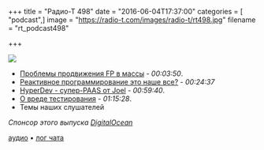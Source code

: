 +++
title = "Радио-Т 498"
date = "2016-06-04T17:37:00"
categories = [ "podcast",]
image = "https://radio-t.com/images/radio-t/rt498.jpg"
filename = "rt_podcast498"

+++

![](https://radio-t.com/images/radio-t/rt498.jpg)

- [Проблемы продвижения FP в массы](https://medium.com/@_santosh_/functional-programming-does-a-horrible-job-of-selling-itself-2b34972e7d0f) - *00:03:50*.
- [Реактивное программирование это наше все?](https://dzone.com/articles/is-reactive-programming-the-holy-grail) - *00:24:37*
- [HyperDev - супер-PAAS от Joel](http://joelonsoftware.com/items/2016/05/30.html) - *00:59:40*.
- [О вреде тестирования](http://rbcs-us.com/documents/Why-Most-Unit-Testing-is-Waste.pdf) - *01:15:28*.
- Темы наших слушателей

_Спонсор этого выпуска [DigitalOcean](https://www.digitalocean.com)_

[аудио](http://cdn.radio-t.com/rt_podcast498.mp3) • [лог чата](http://chat.radio-t.com/logs/radio-t-498.html)
<audio src="http://cdn.radio-t.com/rt_podcast498.mp3" preload="none"></audio>
